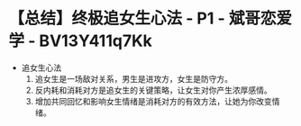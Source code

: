 # 【总结】终极追女生心法 - P1 - 斌哥恋爱学 - BV13Y411q7Kk

-   追女生心法
    1.  追女生是一场敌对关系，男生是进攻方，女生是防守方。
    2.  反内耗和消耗对方是追女生的关键策略，让女生对你产生浓厚感情。
    3.  增加共同回忆和影响女生情绪是消耗对方的有效方法，让她为你改变情绪。